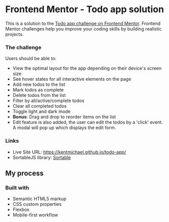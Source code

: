 # Frontend Mentor - Todo app solution

This is a solution to the [Todo app challenge on Frontend Mentor](https://www.frontendmentor.io/challenges/todo-app-Su1_KokOW). Frontend Mentor challenges help you improve your coding skills by building realistic projects. 

### The challenge

Users should be able to:

- View the optimal layout for the app depending on their device's screen size
- See hover states for all interactive elements on the page
- Add new todos to the list
- Mark todos as complete
- Delete todos from the list
- Filter by all/active/complete todos
- Clear all completed todos
- Toggle light and dark mode
- **Bonus**: Drag and drop to reorder items on the list
- Edit feature is also added, the user can edit the todos by a 'click' event. A modal will pop up which displays the edit form.

### Links

- Live Site URL: https://kentmichael.github.io/todo-app/
- SortableJS library: [Sortable](https://github.com/SortableJS/Sortable)

## My process

### Built with

- Semantic HTML5 markup
- CSS custom properties
- Flexbox
- Mobile-first workflow
